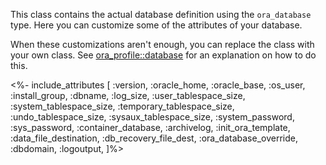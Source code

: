 This class contains the actual database definition using the `ora_database` type. Here you can customize some of the attributes of your database.

When these customizations aren't enough, you can replace the class with your own class. See [ora_profile::database](./database.html) for an explanation on how to do this.

<%- include_attributes [
  :version,
  :oracle_home,
  :oracle_base,
  :os_user,
  :install_group,
  :dbname,
  :log_size,
  :user_tablespace_size,
  :system_tablespace_size,
  :temporary_tablespace_size,
  :undo_tablespace_size,
  :sysaux_tablespace_size,
  :system_password,
  :sys_password,
  :container_database,
  :archivelog,
  :init_ora_template,
  :data_file_destination,
  :db_recovery_file_dest,
  :ora_database_override,
  :dbdomain,
  :logoutput,
]%>
